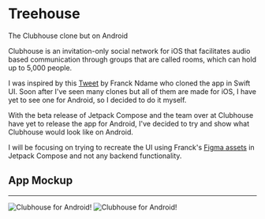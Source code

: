 # Treehouse
The Clubhouse clone but on Android

Clubhouse is an invitation-only social network for iOS that facilitates audio based communication through groups that are called rooms, which can hold up to 5,000 people.

I was inspired by this [Tweet](https://twitter.com/RussellOkung/status/1364674999349567494?s=20) by Franck Ndame who cloned the app in Swift UI. Soon after I've seen many clones but all of them are made for iOS, I have yet to see one for Android, so I decided to do it myself.

With the beta release of Jetpack Compose and the team over at Clubhouse have yet to release the app for Android, I've decided to try and show what Clubhouse would look like on Android.

I will be focusing on trying to recreate the UI using Franck's [Figma assets](https://www.figma.com/file/8DwfJi51F88IW1xNVrDMP4/Clubapartment?node-id=0%3A1) in Jetpack Compose and not any backend functionality.


App Mockup
<br>
-----------------------------------
-----------------------------------

![Clubhouse for Android!](https://i.imgur.com/1fYUTsN.png) ![Clubhouse for Android!](https://i.imgur.com/GUPbFF5.png) 
